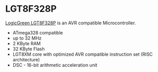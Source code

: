 # LGT8F328P

[LogicGreen LGT8F328P](http://www.lgtic.com/lgt8fx8p/) is an AVR compatible Microcontroller.

* ATmega328 compatible
* up to 32 MHz
* 2 KByte RAM
* 32 KByte Flash
* LGT8XM core with optimized AVR compatible instruction set (RISC architecture)
* DSC - 16-bit arithmetic acceleration unit
